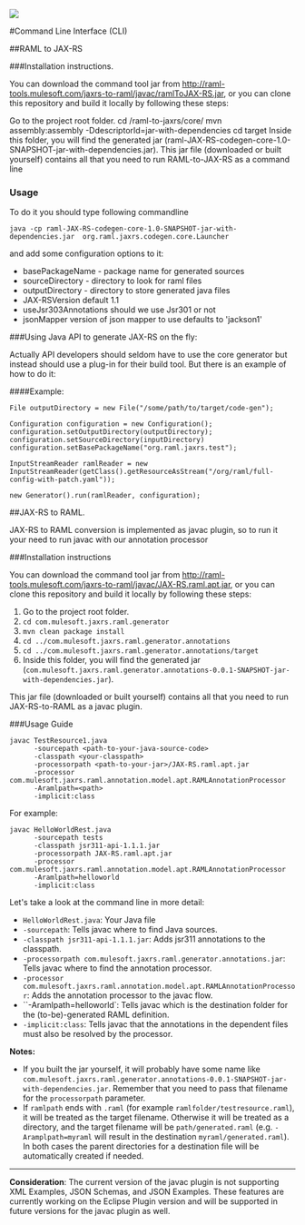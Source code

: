 ![](http://raml.org/images/logo.png)

#Command Line Interface (CLI)

##RAML to JAX-RS

###Installation instructions.

You can download the command tool jar from http://raml-tools.mulesoft.com/jaxrs-to-raml/javac/ramlToJAX-RS.jar, or you can clone this repository and build it locally by following these steps:

Go to the project root folder.
cd /raml-to-jaxrs/core/
mvn assembly:assembly -DdescriptorId=jar-with-dependencies
cd target
Inside this folder, you will find the generated jar (raml-JAX-RS-codegen-core-1.0-SNAPSHOT-jar-with-dependencies.jar).
This jar file (downloaded or built yourself) contains all that you need to run RAML-to-JAX-RS as a command line


### Usage

To do it you should type following commandline

    java -cp raml-JAX-RS-codegen-core-1.0-SNAPSHOT-jar-with-dependencies.jar  org.raml.jaxrs.codegen.core.Launcher

and add some configuration  options to it:

 * basePackageName - package name for generated sources
 * sourceDirectory - directory to look for raml files
 * outputDirectory - directory to store generated java files
 * JAX-RSVersion default 1.1
 * useJsr303Annotations should we use Jsr301 or not
 * jsonMapper version of json mapper to use defaults to 'jackson1'

###Using Java API to generate JAX-RS on the fly:

Actually API developers should seldom have to use the core generator but instead should use a plug-in for their build tool. But there is an example of how to do it:

####Example:

    File outputDirectory = new File("/some/path/to/target/code-gen");

    Configuration configuration = new Configuration();
    configuration.setOutputDirectory(outputDirectory);
    configuration.setSourceDirectory(inputDirectory)
    configuration.setBasePackageName("org.raml.jaxrs.test");

    InputStreamReader ramlReader = new InputStreamReader(getClass().getResourceAsStream("/org/raml/full-config-with-patch.yaml"));

    new Generator().run(ramlReader, configuration);


##JAX-RS to RAML.

JAX-RS to RAML conversion is implemented as javac plugin, so to run it your need to run javac with our annotation processor

###Installation instructions

You can download the command tool jar from http://raml-tools.mulesoft.com/jaxrs-to-raml/javac/JAX-RS.raml.apt.jar, or you can clone this repository and
build it locally by following these steps:

1. Go to the project root folder.
2. `cd com.mulesoft.jaxrs.raml.generator`
3. `mvn clean package install`
4. `cd ../com.mulesoft.jaxrs.raml.generator.annotations`
5. `cd ../com.mulesoft.jaxrs.raml.generator.annotations/target`
6. Inside this folder, you will find the generated jar (`com.mulesoft.jaxrs.raml.generator.annotations-0.0.1-SNAPSHOT-jar-with-dependencies.jar`).


This jar file (downloaded or built yourself) contains all that you need to run JAX-RS-to-RAML as a javac plugin.


###Usage Guide

```
javac TestResource1.java
      -sourcepath <path-to-your-java-source-code>
      -classpath <your-classpath>
      -processorpath <path-to-your-jar>/JAX-RS.raml.apt.jar
      -processor com.mulesoft.jaxrs.raml.annotation.model.apt.RAMLAnnotationProcessor
      -Aramlpath=<path>
      -implicit:class
```

For example:

```
javac HelloWorldRest.java
      -sourcepath tests
      -classpath jsr311-api-1.1.1.jar
      -processorpath JAX-RS.raml.apt.jar
      -processor com.mulesoft.jaxrs.raml.annotation.model.apt.RAMLAnnotationProcessor
      -Aramlpath=helloworld
      -implicit:class
```

Let's take a look at the command line in more detail:
 * `HelloWorldRest.java`: Your Java file
 * `-sourcepath`: Tells javac where to find Java sources.
 * `-classpath jsr311-api-1.1.1.jar`: Adds jsr311 annotations to the classpath.
 * `-processorpath com.mulesoft.jaxrs.raml.generator.annotations.jar`: Tells javac where to find the annotation processor.
 * `-processor com.mulesoft.jaxrs.raml.annotation.model.apt.RAMLAnnotationProcessor`: Adds the annotation processor to the javac flow.
 * ``-Aramlpath=helloworld`: Tells javac which is the destination folder for the (to-be)-generated RAML definition.
 * `-implicit:class`: Tells javac that the annotations in the dependent files must also be resolved by the processor.

**Notes:**
- If you built the jar yourself, it will probably have some name like `com.mulesoft.jaxrs.raml.generator.annotations-0.0.1-SNAPSHOT-jar-with-dependencies.jar`.
Remember that you need to pass that filename for the `processorpath` parameter.
- If `ramlpath` ends with `.raml` (for example `ramlfolder/testresource.raml`), it will be treated as the target filename.
Otherwise it will be treated as a directory, and the target filename will be `path/generated.raml` (e.g. `-Aramplpath=myraml` will result in the destination `myraml/generated.raml`).
In both cases the parent directories for a destination file will be automatically created if needed.

___

**Consideration**: The current version of the javac plugin is not supporting XML Examples, JSON Schemas, and JSON Examples.
These features are currently working on the Eclipse Plugin version and will be supported in future versions for the javac plugin as well.
